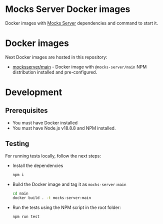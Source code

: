 # Mocks Server Docker images

Docker images with [Mocks Server](https://www.mocks-server.org) dependencies and command to start it.

# Docker images

Next Docker images are hosted in this repository:

* [mocksserver/main](https://hub.docker.com/repository/docker/mocksserver/main) - Docker image with `@mocks-server/main` NPM distribution installed and pre-configured.

# Development

## Prerequisites

* You must have Docker installed
* You must have Node.js v18.8.8 and NPM installed.

## Testing

For running tests locally, follow the next steps:

* Install the dependencies
  ```sh
  npm i
  ```
* Build the Docker image and tag it as `mocks-server:main`
  ```sh
  cd main
  docker build . -t mocks-server:main
  ```
* Run the tests using the NPM script in the root folder:
  ```sh
  npm run test
  ```